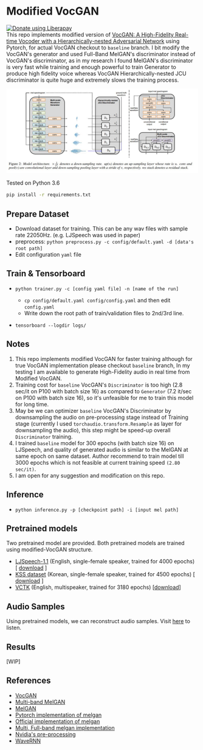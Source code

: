 # Modified VocGAN
<noscript><a href="https://liberapay.com/rishikksh20/donate"><img alt="Donate using Liberapay" src="https://liberapay.com/assets/widgets/donate.svg"></a></noscript> <br />
This repo implements modified version of [VocGAN: A High-Fidelity Real-time Vocoder with a Hierarchically-nested Adversarial Network](https://arxiv.org/abs/2007.15256) using Pytorch, for actual VocGAN checkout to `baseline` branch. I bit modify the VocGAN's generator and used Full-Band MelGAN's discriminator instead of VocGAN's discriminator, as in my research I found MelGAN's discriminator is very fast while training and enough powerful to train Generator to produce high fidelity voice whereas VocGAN Hierarchically-nested JCU discriminator is quite huge and extremely slows the training process.

![](./assets/vocgan.JPG)

Tested on Python 3.6
```bash
pip install -r requirements.txt
```

## Prepare Dataset

- Download dataset for training. This can be any wav files with sample rate 22050Hz. (e.g. LJSpeech was used in paper)
- preprocess: `python preprocess.py -c config/default.yaml -d [data's root path]`
- Edit configuration `yaml` file

## Train & Tensorboard

- `python trainer.py -c [config yaml file] -n [name of the run]`
  - `cp config/default.yaml config/config.yaml` and then edit `config.yaml`
  - Write down the root path of train/validation files to 2nd/3rd line.
  
- `tensorboard --logdir logs/`

## Notes
1) This repo implements modified VocGAN for faster training although for true VocGAN implementation please checkout `baseline` branch, In my testing I am available to generate High-Fidelity audio in real time from Modified VocGAN.
2) Training cost for `baseline` VocGAN's `Discriminator` is too high (2.8 sec/it on P100 with batch size 16) as compared to `Generator` (7.2 it/sec on P100 with batch size 16), so it's unfeasible for me to train this model for long time.
3) May be we can optimizer `baseline` VocGAN's Discriminator by downsampling the audio on pre-processing stage instead of Training stage (currently I used `torchaudio.transform.Resample` as layer for downsampling the audio), this step might be speed-up overall `Discriminator` training.
4) I trained `baseline` model for 300 epochs (with batch size 16) on LJSpeech, and quality of generated audio is similar to the MelGAN at same epoch on same dataset. Author recommend to train model till 3000 epochs which is not feasible at current training speed `(2.80 sec/it)`.
5) I am open for any suggestion and modification on this repo.

## Inference

- `python inference.py -p [checkpoint path] -i [input mel path]`


## Pretrained models
Two pretrained model are provided. Both pretrained models are trained using modified-VocGAN structure.
* [LJSpeech-1.1](https://keithito.com/LJ-Speech-Dataset/)  (English, single-female speaker, trained for 4000 epochs) \[ [download](https://drive.google.com/file/d/1YCXTbPtVQ3aev7KsL0Cv0kZguEMKZuQp/view?usp=sharing) \]
* [KSS dataset](https://www.kaggle.com/bryanpark/korean-single-speaker-speech-dataset)  (Korean, single-female speaker, trained for 4500 epochs) \[ [download](https://drive.google.com/file/d/1RIqMyj9vSCcGaRgAKrVB5Duvw22N6IXJ/view?usp=sharing) \]
* [VCTK](https://datashare.ed.ac.uk/handle/10283/3443) (English, multispeaker, trained for 3180 epochs) \[[download](https://drive.google.com/file/d/1nfD84ot7o3u2tFR7YkSp2vQWVnNJ-md_/view?usp=sharing)\]

## Audio Samples
Using pretrained models, we can reconstruct audio samples. Visit [here](https://drive.google.com/drive/folders/1QRS9BOQeOXV1aJHdz0ccoKzgfXJFbIKm?usp=sharing) to listen.


## Results
[WIP]

## References
- [VocGAN](https://arxiv.org/abs/2007.15256)
- [Multi-band MelGAN](https://arxiv.org/abs/2005.05106)
- [MelGAN](https://arxiv.org/abs/1910.06711)
- [Pytorch implementation of melgan](https://github.com/seungwonpark/melgan)
- [Official implementation of melgan](https://github.com/descriptinc/melgan-neurips)
- [Multi, Full-band melgan implementation](https://github.com/rishikksh20/melgan)
- [Nvidia's pre-processing](https://github.com/NVIDIA/tacotron2)
- [WaveRNN](https://github.com/fatchord/WaveRNN)

